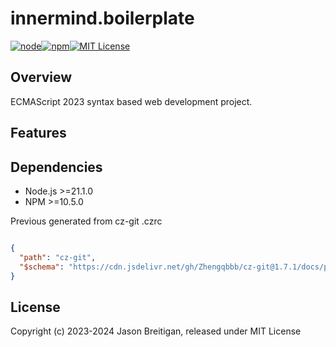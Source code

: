 # innermind.boilerplate

[![node][node]][node-url][![npm][npm]][npm-url][![MIT License][license-image]][license-url]

## Overview

ECMAScript 2023 syntax based web development project.

## Features

## Dependencies

- Node.js >=21.1.0
- NPM >=10.5.0

Previous generated from cz-git .czrc

```json

{
  "path": "cz-git",
  "$schema": "https://cdn.jsdelivr.net/gh/Zhengqbbb/cz-git@1.7.1/docs/public/schema/cz-git.json"
}
```

## License

Copyright (c) 2023-2024 Jason Breitigan, released under MIT License

[npm]: https://img.shields.io/npm/v/npm
[npm-url]: ![npm](https://img.shields.io/npm/v/npm)
[node]: https://img.shields.io/badge/node-%3E%3D21.1.0-blue
[node-url]: ![node](https://nodejs.org)
[license-url]: LICENSE
[license-image]: http://img.shields.io/badge/license-MIT-000000.svg?style=flat-square
